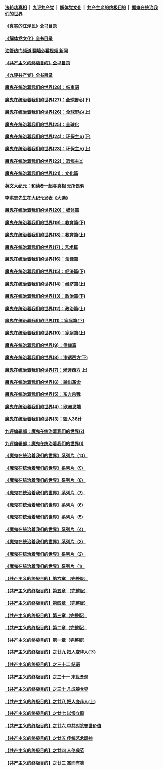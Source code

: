 ####  [法轮功真相](../../../../basic/blob/master/README.md?t=07020701) &nbsp;|&nbsp; [九评共产党](../../../../9ping.md/blob/master/README.md?t=07020701) &nbsp;|&nbsp; [解体党文化](../../../../jtdwh.md/blob/master/README.md?t=07020701)  &nbsp;|&nbsp; [共产主义的终极目的](../../../../gczydzjmd.md/blob/master/README.md?t=07020701) &nbsp;|&nbsp; [魔鬼在统治我们的世界](../../../../mgztzwmdsj.md/blob/master/README.md?t=07020701) 

#### [《真实的江泽民》全书目录](../pages/nsc422/n13721399.md?t=07020701) 

#### [《解体党文化》全书目录](../pages/nsc422/n13721157.md?t=07020701) 

#### [油管热门频道 翻墙必看视频 新闻](http://45.76.130.85:81/youtube.html?07020701)

#### [《共产主义的终极目的》全书目录](../pages/nsc422/n13721048.md?t=07020701) 

#### [《九评共产党》全书目录](../pages/nsc422/n13708085.md?t=07020701) 

#### [魔鬼在统治着我们的世界(28)：结束语](../pages/nsc422/n10936246.md?t=07020701) 

#### [魔鬼在统治着我们的世界(27)：全球野心(下)](../pages/nsc422/n10928319.md?t=07020701) 

#### [魔鬼在统治着我们的世界(26)：全球野心(上)](../pages/nsc422/n10900318.md?t=07020701) 

#### [魔鬼在统治着我们的世界(25)：全球化](../pages/nsc422/n10788205.md?t=07020701) 

#### [魔鬼在统治着我们的世界(24)：环保主义(下)](../pages/nsc422/n10695307.md?t=07020701) 

#### [魔鬼在统治着我们的世界(23)：环保主义(上)](../pages/nsc422/n10688613.md?t=07020701) 

#### [魔鬼在统治着我们的世界(22)：恐怖主义](../pages/nsc422/n10614727.md?t=07020701) 

#### [魔鬼在统治着我们的世界(21)：文化篇](../pages/nsc422/n10597706.md?t=07020701) 

#### [英文大纪元：和读者一起寻真相 无所畏惧](../pages/nsc422/n12542027.md?t=07020701) 

#### [李洪志先生在大纪元发表《大选》](../pages/nsc422/n12534746.md?t=07020701) 

#### [魔鬼在统治着我们的世界(20)：媒体篇](../pages/nsc422/n10586579.md?t=07020701) 

#### [魔鬼在统治着我们的世界(19)：教育篇(下)](../pages/nsc422/n10564808.md?t=07020701) 

#### [魔鬼在统治着我们的世界(18)：教育篇(上)](../pages/nsc422/n10526970.md?t=07020701) 

#### [魔鬼在统治着我们的世界(17)：艺术篇](../pages/nsc422/n10499093.md?t=07020701) 

#### [魔鬼在统治着我们的世界(16)：法律篇](../pages/nsc422/n10485969.md?t=07020701) 

#### [魔鬼在统治着我们的世界(15)：经济篇(下)](../pages/nsc422/n10469975.md?t=07020701) 

#### [魔鬼在统治着我们的世界(14)：经济篇(上)](../pages/nsc422/n10457370.md?t=07020701) 

#### [魔鬼在统治着我们的世界(13)：政治篇(下)](../pages/nsc422/n10448270.md?t=07020701) 

#### [魔鬼在统治着我们的世界(12)：政治篇(上)](../pages/nsc422/n10444576.md?t=07020701) 

#### [魔鬼在统治着我们的世界(11)：家庭篇(下)](../pages/nsc422/n10440961.md?t=07020701) 

#### [魔鬼在统治着我们的世界(10)：家庭篇(上)](../pages/nsc422/n10435448.md?t=07020701) 

#### [魔鬼在统治着我们的世界(9)：信仰篇](../pages/nsc422/n10432159.md?t=07020701) 

#### [魔鬼在统治着我们的世界(8)：渗透西方(下)](../pages/nsc422/n10429603.md?t=07020701) 

#### [魔鬼在统治着我们的世界(7)：渗透西方(上)](../pages/nsc422/n10426013.md?t=07020701) 

#### [魔鬼在统治着我们的世界(6)：输出革命](../pages/nsc422/n10421536.md?t=07020701) 

#### [魔鬼在统治着我们的世界(5)：东方杀戮](../pages/nsc422/n10417707.md?t=07020701) 

#### [魔鬼在统治着我们的世界(4)：欧洲发端](../pages/nsc422/n10414890.md?t=07020701) 

#### [魔鬼在统治着我们的世界(3)：毁人36计](../pages/nsc422/n10411583.md?t=07020701) 

#### [九评编辑部：魔鬼在统治着我们的世界(2)](../pages/nsc422/n10410036.md?t=07020701) 

#### [九评编辑部：魔鬼在统治着我们的世界(1)](../pages/nsc422/n10406825.md?t=07020701) 

#### [《魔鬼在统治着我们的世界》系列片（10）](../pages/nsc422/n12292670.md?t=07020701) 

#### [《魔鬼在统治着我们的世界》系列片（9）](../pages/nsc422/n12290859.md?t=07020701) 

#### [《魔鬼在统治着我们的世界》系列片（8）](../pages/nsc422/n12287445.md?t=07020701) 

#### [《魔鬼在统治着我们的世界》系列片（7）](../pages/nsc422/n12283425.md?t=07020701) 

#### [《魔鬼在统治着我们的世界》系列片（6）](../pages/nsc422/n12282314.md?t=07020701) 

#### [《魔鬼在统治着我们的世界》系列片（5）](../pages/nsc422/n12281419.md?t=07020701) 

#### [《魔鬼在统治着我们的世界》系列片（4）](../pages/nsc422/n12274024.md?t=07020701) 

#### [《魔鬼在统治着我们的世界》系列片（3）](../pages/nsc422/n12271322.md?t=07020701) 

#### [《魔鬼在统治着我们的世界》系列片（2）](../pages/nsc422/n12269049.md?t=07020701) 

#### [《魔鬼在统治着我们的世界》系列片（1）](../pages/nsc422/n12267575.md?t=07020701) 

#### [【共产主义的终极目的】第六章 （完整版）](../pages/nsc422/n11428913.md?t=07020701) 

#### [【共产主义的终极目的】第五章 （完整版）](../pages/nsc422/n11428912.md?t=07020701) 

#### [【共产主义的终极目的】第四章 （完整版）](../pages/nsc422/n11428907.md?t=07020701) 

#### [【共产主义的终极目的】第三章（完整版）](../pages/nsc422/n11428848.md?t=07020701) 

#### [【共产主义的终极目的】第二章（完整版）](../pages/nsc422/n11428831.md?t=07020701) 

#### [【共产主义的终极目的】第一章（完整版）](../pages/nsc422/n11417651.md?t=07020701) 

#### [【共产主义的终极目的】之廿九 把人变非人(下)](../pages/nsc422/n11344140.md?t=07020701) 

#### [【共产主义的终极目的】之三十二 结语](../pages/nsc422/n11360535.md?t=07020701) 

#### [【共产主义的终极目的】之三十一 末世景观](../pages/nsc422/n11351129.md?t=07020701) 

#### [【共产主义的终极目的】之三十 几成狼世界](../pages/nsc422/n11348280.md?t=07020701) 

#### [【共产主义的终极目的】之廿八 把人变非人(上)](../pages/nsc422/n11340492.md?t=07020701) 

#### [【共产主义的终极目的】之廿七 以恨立国](../pages/nsc422/n11336944.md?t=07020701) 

#### [【共产主义的终极目的】之廿六 中共对抗普世价值](../pages/nsc422/n11324785.md?t=07020701) 

#### [【共产主义的终极目的】之廿五 传统艺术颂神](../pages/nsc422/n11296396.md?t=07020701) 

#### [【共产主义的终极目的】之廿四 人伦典范](../pages/nsc422/n11296397.md?t=07020701) 

#### [【共产主义的终极目的】之廿三 富而有德](../pages/nsc422/n11283598.md?t=07020701) 

<img src='http://gfw-breaker.win/goodnews/indexes/nsc422.md' width='0px' height='0px'/>
